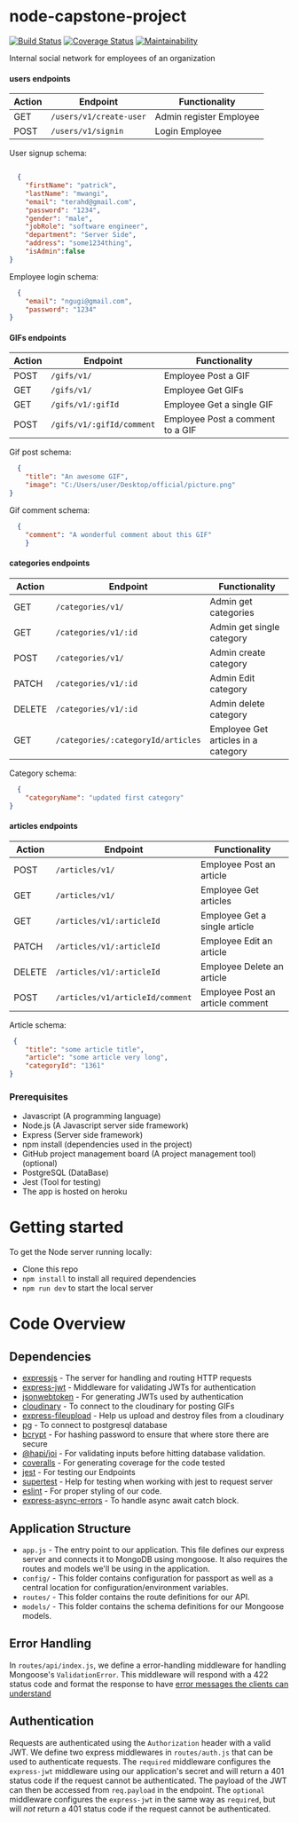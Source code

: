# node-capstone-project
[![Build Status](https://travis-ci.org/Terahpatrick/node-capstone-project.svg?branch=master)](https://travis-ci.org/Terahpatrick/node-capstone-project) [![Coverage Status](https://coveralls.io/repos/github/Terahpatrick/node-capstone-project/badge.svg?branch=master&service=github)](https://coveralls.io/github/Terahpatrick/node-capstone-project?branch=master) [![Maintainability](https://api.codeclimate.com/v1/badges/6d510a899fdb1f7a8d56/maintainability)](https://codeclimate.com/github/Terahpatrick/node-capstone-project/maintainability)

Internal social network for employees of an organization

#### users endpoints
| Action| Endpoint | Functionality | 
|----------|----------|---------------|
| GET | `/users/v1/create-user`  | Admin register Employee|
| POST | `/users/v1/signin`  | Login Employee|

User signup schema:
```json

  {
	"firstName": "patrick",
	"lastName": "mwangi",
	"email": "terahd@gmail.com",
	"password": "1234",
	"gender": "male",
	"jobRole": "software engineer",
	"department": "Server Side",
	"address": "some1234thing",
	"isAdmin":false
}

```

Employee login schema:
```json
  {
	"email": "ngugi@gmail.com",
	"password": "1234"
}
```

#### GIFs endpoints
| Action| Endpoint | Functionality | 
|----------|----------|---------------|
| POST | `/gifs/v1/`  | Employee Post a GIF|
| GET | `/gifs/v1/`  | Employee Get GIFs|
| GET | `/gifs/v1/:gifId`  | Employee Get a single GIF|
| POST | `/gifs/v1/:gifId/comment`  | Employee Post a comment to a GIF|

Gif post schema:
```json
  {
	"title": "An awesome GIF",
	"image": "C:/Users/user/Desktop/official/picture.png"
}
```

Gif comment schema:
```json
  {
    "comment": "A wonderful comment about this GIF"
    }
```


#### categories endpoints
| Action| Endpoint | Functionality | 
|----------|----------|---------------|
| GET | `/categories/v1/`  | Admin get categories|
| GET | `/categories/v1/:id`  | Admin get single category|
| POST | `/categories/v1/`  | Admin create category|
| PATCH | `/categories/v1/:id`  | Admin Edit category|
| DELETE | `/categories/v1/:id`  | Admin delete category|
| GET | `/categories/:categoryId/articles`  | Employee Get articles in a category|

Category schema:
```json
  {
	"categoryName": "updated first category"
}
```


#### articles endpoints
| Action| Endpoint | Functionality | 
|----------|----------|---------------|
| POST | `/articles/v1/`  | Employee Post an article|
| GET | `/articles/v1/`  | Employee Get articles|
| GET | `/articles/v1/:articleId`  | Employee Get a single article|
| PATCH | `/articles/v1/:articleId`  | Employee Edit an article|
| DELETE | `/articles/v1/:articleId`  | Employee Delete an article|
| POST | `/articles/v1/articleId/comment`  | Employee Post an article comment|

Article schema:
```json
 {
	"title": "some article title",
	"article": "some article very long",
	"categoryId": "1361"
}
```


### Prerequisites
- Javascript (A programming language)
- Node.js (A Javascript server side framework)
- Express (Server side framework)
- npm install (dependencies used in the project)
- GitHub project management board (A project management tool) (optional)
- ​PostgreSQL (DataBase)
- Jest (Tool for testing)
- The app is hosted on heroku

# Getting started

To get the Node server running locally:

- Clone this repo
- `npm install` to install all required dependencies
- `npm run dev` to start the local server

# Code Overview

## Dependencies

- [expressjs](https://github.com/expressjs/express) - The server for handling and routing HTTP requests
- [express-jwt](https://github.com/auth0/express-jwt) - Middleware for validating JWTs for authentication
- [jsonwebtoken](https://github.com/auth0/node-jsonwebtoken) - For generating JWTs used by authentication
- [cloudinary](https://github.com/cloudinary) - To connect to the cloudinary for posting GIFs
- [express-fileupload](https://github.com/jsonwebtoken) - Help us upload and destroy files from a cloudinary
- [pg](https://github.com/pg) - To connect to postgresql database
- [bcrypt](https://github.com/bcrypt) - For hashing password to ensure that where store there are secure
- [@hapi/joi](https://github.com/@hapi/joi) - For validating inputs before hitting database validation.
- [coveralls](https://github.com/coveralls) - For generating coverage for the code tested
- [jest](https://github.com/jest) - For testing our Endpoints
- [supertest](https://github.com/supertest) - Help for testing when working with jest to request server
- [eslint](https://github.com/eslint) - For proper styling of our code.
- [express-async-errors](https://github.com/express-async-errors) - To handle async await catch block.


## Application Structure

- `app.js` - The entry point to our application. This file defines our express server and connects it to MongoDB using mongoose. It also requires the routes and models we'll be using in the application.
- `config/` - This folder contains configuration for passport as well as a central location for configuration/environment variables.
- `routes/` - This folder contains the route definitions for our API.
- `models/` - This folder contains the schema definitions for our Mongoose models.

## Error Handling

In `routes/api/index.js`, we define a error-handling middleware for handling Mongoose's `ValidationError`. This middleware will respond with a 422 status code and format the response to have [error messages the clients can understand](https://github.com/gothinkster/realworld/blob/master/API.md#errors-and-status-codes)

## Authentication

Requests are authenticated using the `Authorization` header with a valid JWT. We define two express middlewares in `routes/auth.js` that can be used to authenticate requests. The `required` middleware configures the `express-jwt` middleware using our application's secret and will return a 401 status code if the request cannot be authenticated. The payload of the JWT can then be accessed from `req.payload` in the endpoint. The `optional` middleware configures the `express-jwt` in the same way as `required`, but will *not* return a 401 status code if the request cannot be authenticated.

